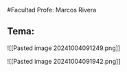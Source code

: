 #Facultad 
 Profe: Marcos Rivera
## Tema: 

![[Pasted image 20241004091249.png]]

![[Pasted image 20241004091942.png]]
